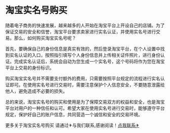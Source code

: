 # 淘宝实名号购买

随着电子商务的快速发展，越来越多的人开始在淘宝平台上开设自己的店铺。为了保证交易的安全和信誉，淘宝平台要求卖家进行实名认证，并使用实名号进行交易。那么，如何购买淘宝实名号呢？

首先，要确保自己的身份信息是真实有效的，然后登录淘宝平台，在个人设置中找到实名认证的入口，按照指引填写个人身份信息并上传相关证件照片，进行身份认证。完成实名认证后，系统会自动为您生成一个实名号，这个号码将作为您在淘宝平台上交易的身份标识。

购买淘宝实名号并不需要支付额外的费用，只需要按照平台规定的流程进行实名认证即可。在使用实名号进行交易时，需要注意保护个人信息安全，不要随意泄露给他人，避免造成不必要的损失。

总的来说，淘宝实名号的购买和使用是为了保障交易双方的权益和安全，也是淘宝平台对用户的一种信任和认可。希望大家在使用实名号进行交易时，能够遵守平台规定，保护好自己的账户信息，共同营造一个诚信和安全的交易环境。

更多关于淘宝实名号购买 请通过✈与我们联系,感谢阅读！[点我联系✈](https://www.G208.com)